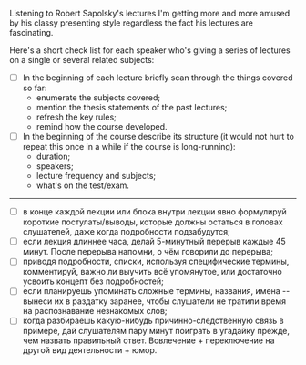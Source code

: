Listening to Robert Sapolsky's lectures I'm getting more and more amused by his classy presenting style regardless the fact his lectures are fascinating.

Here's a short check list for each speaker who's giving a series of lectures on a single or several related subjects:

* [ ] In the beginning of each lecture briefly scan through the things covered so far:
  * enumerate the subjects covered;
  * mention the thesis statements of the past lectures;
  * refresh the key rules;
  * remind how the course developed.
* [ ] In the beginning of the course describe its structure (it would not hurt to repeat this once in a while if the course is long-running): 
  * duration;
  * speakers;
  * lecture frequency and subjects;
  * what's on the test/exam.
  
---

* [ ] в конце каждой лекции или блока внутри лекции явно формулируй короткие постулаты/выводы, которые должны остаться в головах слушателей, даже когда подробности подзабудутся;
* [ ] если лекция длиннее часа, делай 5-минутный перерыв каждые 45 минут. После перерыва напомни, о чём говорили до перерыва;
* [ ] приводя подробности, списки, используя специфические термины, комментируй, важно ли выучить всё упомянутое, или достаточно усвоить концепт без подробностей;
* [ ] если планируешь упоминать сложные термины, названия, имена -- вынеси их в раздатку заранее, чтобы слушатели не тратили время на распознавание незнакомых слов;
* [ ] когда разбираешь какую-нибудь причинно-следственную связь в примере, дай слушателям пару минут поиграть в угадайку прежде, чем назвать правильный ответ. Вовлечение + переключение на другой вид деятельности + юмор.
